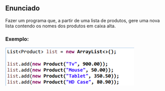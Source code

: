 ## Enunciado

Fazer um programa que, a partir de uma lista de produtos, gere uma
nova lista contendo os nomes dos produtos em caixa alta.


### Exemplo:

![img.png](img.png)

